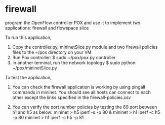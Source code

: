 # firewall
program the OpenFlow controller POX and use it to  implement two applications: firewall and flowspace slice

To run this application,
1. Copy the controller.py, mininetSlice.py module and two firewall policies files to the ~/pox directory on your VM
2. Run Pox controller:
	$ sudo ~/pox/pox.py controller
3. In another terminal, run the network topology
	$ sudo python ~/pox/mininetSlice.py

To test the application,
1. You can check the firewall application is working by using pingall commands in mininet.
You should see all hosts can connect to each other except the links specified in the firewall-policies.csv

2. You can verify the port number policies by testing the 80 port between h1 and h5 as below:
	mininet > h5 iperf -s -p 80 &
	mininet > h1 iperf -c h5 -p 80
	mininet > h1 iperf -c h5 -p 81
	


